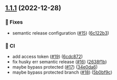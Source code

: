 ## [1.1.1](https://github.com/BlairCurrey/trpc-koa-adapter/compare/v1.1.0...v1.1.1) (2022-12-28)


### :bug: Fixes

* semantic release configuration ([#15](https://github.com/BlairCurrey/trpc-koa-adapter/issues/15)) ([6c122b3](https://github.com/BlairCurrey/trpc-koa-adapter/commit/6c122b34a08e94d74cfd54397c6d14db7a9ba2b4))


### :repeat: CI

* add access token ([#19](https://github.com/BlairCurrey/trpc-koa-adapter/issues/19)) ([6cdc872](https://github.com/BlairCurrey/trpc-koa-adapter/commit/6cdc872d86a2789dbeeb068c857b6b86ee29c8ca))
* fix husky err semantic release ([#16](https://github.com/BlairCurrey/trpc-koa-adapter/issues/16)) ([2638f1b](https://github.com/BlairCurrey/trpc-koa-adapter/commit/2638f1b32de7f5bf367aa7d935b7bfbee1621a80))
* maybe bypass protected ([#17](https://github.com/BlairCurrey/trpc-koa-adapter/issues/17)) ([34e0da6](https://github.com/BlairCurrey/trpc-koa-adapter/commit/34e0da61645d79cbba4c3b03503ceed8d40b5738))
* maybe bypass protected branch ([#18](https://github.com/BlairCurrey/trpc-koa-adapter/issues/18)) ([5b0bf9c](https://github.com/BlairCurrey/trpc-koa-adapter/commit/5b0bf9c95dd5c6eb6e5282dd24b7fde935af4a7f))
